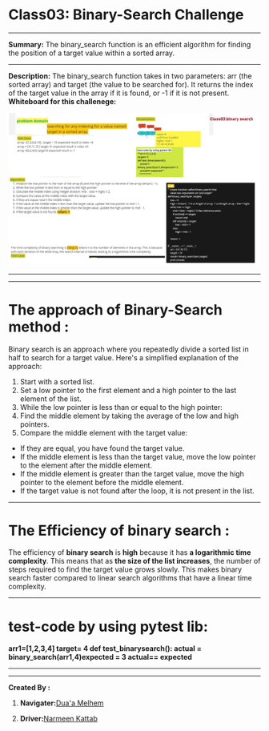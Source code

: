 # Class03: Binary-Search Challenge
****
**Summary:**
The binary_search function is an efficient algorithm for finding the position of a target value within a sorted array.
****
**Description:**
The binary_search function takes in two parameters: arr (the sorted array) and target (the value to be searched for). It returns the index of the target value in the array if it is found, or -1 if it is not present.
**Whiteboard  for this challenege:**

![whiteboard](./class3.png)
*********



**********
# The approach of Binary-Search method :
Binary search is an approach where you repeatedly divide a sorted list in half to search for a target value. Here's a simplified explanation of the approach:

1. Start with a sorted list.
2. Set a low pointer to the first element and a high pointer to the last element of the list.
3. While the low pointer is less than or equal to the high pointer:
4. Find the middle element by taking the average of the low and high pointers.
5. Compare the middle element with the target value:
- If they are equal, you have found the target value.
- If the middle element is less than the target value, move the low pointer to the element after the middle element.
- If the middle element is greater than the target value, move the high pointer to the element before the middle element.
- If the target value is not found after the loop, it is not present in the list.
******
# The Efficiency of **binary search** :
The efficiency of **binary search** is **high** because it has **a logarithmic time complexity**. This means that as **the size of the list increases**, the number of steps required to find the target value grows slowly. This makes binary search faster compared to linear search algorithms that have a linear time complexity.
****
# test-code by using pytest lib:
**arr1=[1,2,3,4]
target= 4
def test_binarysearch():
    actual = binary_search(arr1,4)expected = 3
    actual== expected**
   *********

***
**Created By :**
1. **Navigater:**[Dua'a Melhem](https://github.com/doaamelhem96)

2.  **Driver:**[Narmeen Kattab ](https://github.com/Narmeenalkatab)